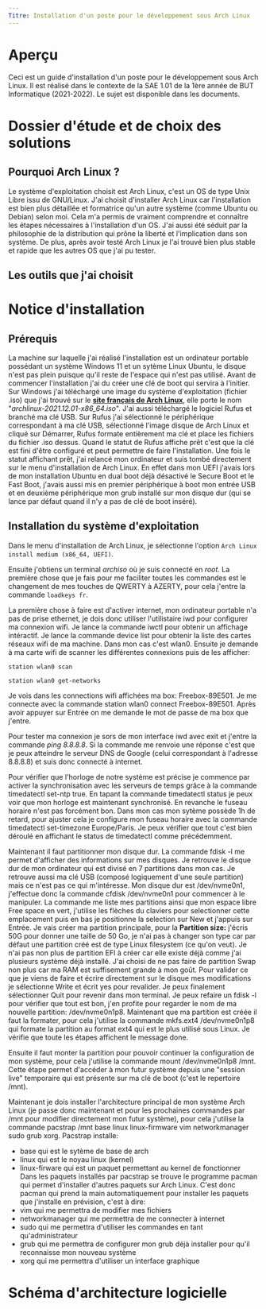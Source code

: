 ```yaml
---
Titre: Installation d'un poste pour le développement sous Arch Linux
---
```


# Aperçu

Ceci est un guide d'installation d'un poste pour le développement sous Arch Linux. Il est réalisé dans le contexte de la SAE 1.01 de la 1ère année de BUT Informatique (2021-2022). Le sujet est disponible dans les documents.

# Dossier d'étude et de choix des solutions

## Pourquoi Arch Linux ?

Le système d'exploitation choisit est Arch Linux, c'est un OS de type Unix Libre issu de GNU/Linux. J'ai choisit d'installer Arch Linux car l'installation est bien plus détaillée et formatrice qu'un autre système (comme Ubuntu ou Debian) selon moi. Cela m'a permis de vraiment comprendre et connaître les étapes nécessaires à l'installation d'un OS. J'ai aussi été séduit par la philosophie de la distribution qui prône la liberté et l'implication dans son système. De plus, après avoir testé Arch Linux je l'ai trouvé bien plus stable et rapide que les autres OS que j'ai pu tester.

## Les outils que j'ai choisit

# Notice d'installation

## Prérequis

La machine sur laquelle j'ai réalisé l'installation est un ordinateur portable possédant un système Windows 11 et un sytème Linux Ubuntu, le disque n'est pas plein puisque qu'il reste de l'espace qui n'est pas utilisé.
Avant de commencer l'installation j'ai du créer une clé de boot qui servira à l'initier. Sur Windows j'ai téléchargé une image du système d'exploitation (fichier .iso) que j'ai trouvé sur le **[site français de Arch Linux](http://mir.archlinux.fr/iso/latest/)**, elle porte le nom "*archlinux-2021.12.01-x86_64.iso*". J'ai aussi téléchargé le logiciel Rufus et branché ma clé USB. Sur Rufus j'ai sélectionné le périphérique correspondant à ma clé USB, sélectionné l'image disque de Arch Linux et cliqué sur Démarrer, Rufus formate entièrement ma clé et place les fichiers du fichier .iso dessus. Quand le statut de Rufus affiche prêt c'est que la clé est fini d'être configuré et peut permettre de faire l'installation.
Une fois le statut affichant prêt, j'ai relancé mon ordinateur et suis tombé directement sur le menu d'installation de Arch Linux. En effet dans mon UEFI j'avais lors de mon installation Ubuntu en dual boot déjà désactivé le Secure Boot et le Fast Boot, j'avais aussi mis en premier périphérique à boot mon entrée USB et en deuxième périphérique mon grub installé sur mon disque dur (qui se lance par défaut quand il n'y a pas de clé de boot inséré).

## Installation du système d'exploitation

Dans le menu d'installation de Arch Linux, je sélectionne l'option ```Arch Linux install medium (x86_64, UEFI)```.

Ensuite j'obtiens un terminal *archiso* où je suis connecté en *root*. La première chose que je fais pour me faciliter toutes les commandes est le changement de mes touches de QWERTY à AZERTY, pour cela j'entre la commande ```loadkeys fr```.

La première chose à faire est d'activer internet, mon ordinateur portable n'a pas de prise ethernet, je dois donc utiliser l'utilistaire iwd pour configurer ma connexion wifi. Je lance la commande iwctl pour obtenir un affichage intéractif. Je lance la commande device list pour obtenir la liste des cartes réseaux wifi de ma machine. Dans mon cas c'est wlan0. Ensuite je demande à ma carte wifi de scanner les différentes connexions puis de les afficher:

```
station wlan0 scan
```

```
station wlan0 get-networks
```

Je vois dans les connections wifi affichées ma box: Freebox-89E501. Je me connecte avec la commande station wlan0 connect Freebox-89E501. Après avoir appuyer sur Entrée on me demande le mot de passe de ma box que j'entre.

Pour tester ma connexion je sors de mon interface iwd avec exit et j'entre la commande *ping 8.8.8.8*. Si la commande me renvoie une réponse c'est que je peux atteindre le serveur DNS de Google (celui correspondant à l'adresse 8.8.8.8) et suis donc connecté à internet.

Pour vérifier que l'horloge de notre système est précise je commence par activer la synchronisation avec les serveurs de temps grâce à la commande timedatectl set-ntp true.
En tapant la commande timedatectl status je peux voir que mon horloge est maintenant synchronisé. En revanche le fuseau horaire n'est pas forcément bon. Dans mon cas mon sytème possède 1h de retard, pour ajuster cela je configure mon fuseau horaire avec la commande timedatectl set-timezone Europe/Paris. Je peux vérifier que tout c'est bien déroulé en affichant le status de timedatectl comme précédemment.

Maintenant il faut partitionner mon disque dur. La commande fdisk -l me permet d'afficher des informations sur mes disques. Je retrouve le disque dur de mon ordinateur qui est divisé en 7 partitions dans mon cas. Je retrouve aussi ma clé USB (composé logiquement d'une seule partition) mais ce n'est pas ce qui m'intéresse.
Mon disque dur est /dev/nvme0n1, j'effectue donc la commande cfdisk /dev/nvme0n1 pour commencer à le manipuler. La commande me liste mes partitions ainsi que mon espace libre Free space en vert, j'utilise les flèches du claviers pour selectionner cette emplacement puis en bas je positionne la selection sur New et j'appuis sur Entrée.
Je vais créer ma partition principale, pour la **Partition size:** j'écris 50G pour donner une taille de 50 Go, je n'ai pas à changer son type car par défaut une partition créé est de type Linux filesystem (ce qu'on veut). Je n'ai pas non plus de partition EFI à créer car elle existe déjà comme j'ai plusieurs système déjà installé. J'ai choisi de ne pas faire de partition Swap non plus car ma RAM est suffisement grande à mon goût. Pour valider ce que je viens de faire et écrire directement sur le disque mes modifications je sélectionne Write et écrit yes pour revalider. Je peux finalement sélectionner Quit pour revenir dans mon terminal.
Je peux refaire un fdisk -l pour vérifier que tout est bon, j'en profite pour regarder le nom de ma nouvelle partition: /dev/nvme0n1p8.
Maintenant que ma partition est créée il faut la formater, pour cela j'utilise la commande mkfs.ext4 /dev/nvme0n1p8 qui formate la partition au format ext4 qui est le plus utilisé sous Linux. Je vérifie que toute les étapes affichent le message done.

Ensuite il faut monter la partition pour pouvoir continuer la configuration de mon système, pour cela j'utilise la commande mount /dev/nvme0n1p8 /mnt. Cette étape permet d'accéder à mon futur système depuis une "session live" temporaire qui est présente sur ma clé de boot (c'est le repertoire /mnt).

Maintenant je dois installer l'architecture principal de mon système Arch Linux (je passe donc maintenant et pour les prochaines commandes par /mnt pour modifier directement mon futur système), pour cela j'utilise la commande pacstrap /mnt base linux linux-firmware vim networkmanager sudo grub xorg.
Pacstrap installe:
* base qui est le sytème de base de arch
* linux qui est le noyau linux (kernel)
* linux-firware qui est un paquet permettant au kernel de fonctionner
Dans les paquets installés par pacstrap se trouve le programme pacman qui permet d'installer d'autres paquets sur Arch Linux. C'est donc pacman qui prend la main automatiquement pour installer les paquets que j'installe en prévision, c'est à dire:
* vim qui me permettra de modifier mes fichiers
* networkmanager qui me permettra de me connecter à internet
* sudo qui me permettra d'utiliser les commandes en tant qu'administrateur
* grub qui me permettra de configurer mon grub déjà installer pour qu'il reconnaisse mon nouveau système
* xorg qui me permettra d'utiliser un interface graphique

# Schéma d'architecture logicielle
